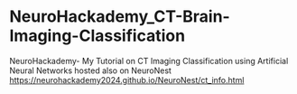 # NeuroHackademy_CT-Brain-Imaging-Classification
NeuroHackademy-  My Tutorial on CT Imaging Classification using Artificial Neural Networks hosted also on NeuroNest https://neurohackademy2024.github.io/NeuroNest/ct_info.html
